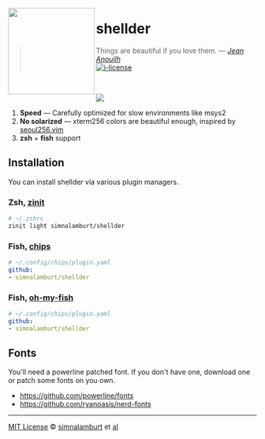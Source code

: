 <img src="http://cdn.bulbagarden.net/upload/4/40/090Shellder.png"
  align=left width=175px height=175px>

shellder
========
> Things are beautiful if you love them. ― *[Jean Anouilh]*<br>
[![i-license]](/LICENSE)

<br>

![](http://i.imgur.com/xZJHgq8.png)

1. **Speed** ― Carefully optimized for slow environments like msys2
2. **No solarized** ― xterm256 colors are beautiful enough, inspired by [seoul256.vim]
3. **zsh** + **fish** support

Installation
--------
You can install shellder via various plugin managers.

### Zsh, [zinit]
```zsh
# ~/.zshrc
zinit light simnalamburt/shellder
```

### Fish, [chips]
```yaml
# ~/.config/chips/plugin.yaml
github:
- simnalamburt/shellder
```

### Fish, [oh-my-fish]
```yaml
# ~/.config/chips/plugin.yaml
github:
- simnalamburt/shellder
```

## Fonts
You'll need a powerline patched font. If you don't have one, download one or
patch some fonts on you own.

- https://github.com/powerline/fonts
- https://github.com/ryanoasis/nerd-fonts

--------

[MIT License] © [simnalamburt] et [al]

[Jean Anouilh]: https://en.wikipedia.org/wiki/Jean_Anouilh
[seoul256.vim]: https://github.com/junegunn/seoul256.vim
[zinit]: https://github.com/zdharma/zinit
[chips]: https://github.com/xtendo-org/chips
[oh-my-fish]: https://github.com/oh-my-fish/oh-my-fish
[MIT License]: https://opensource.org/licenses/MIT
[simnalamburt]: https://github.com/simnalamburt
[al]: https://github.com/simnalamburt/shellder/graphs/contributors

[i-license]: https://img.shields.io/badge/license-MIT-blue.svg
